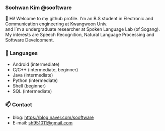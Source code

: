 ### Soohwan Kim @sooftware  
  
👋 Hi! Welcome to my github profile. I'm an B.S student in Electronic and Communication engineering at Kwangwoon Univ.   
and I`m a undergraduate researcher at Spoken Language Lab (of Sogang).   
My interests are Speech Recognition, Natural Language Processing and Software Development.   

  
### 🔭 Languages  
* Android (intermediate)  
* C/C++ (intermediate, beginner)  
* Java (intermediate)  
* Python (intermediate)  
* Shell (beginner)
* SQL (intermediate)  

### 📫 Contact
* blog: https://blog.naver.com/sooftware
* E-mail: sh951011@gmail.com
<!--
**sooftware/sooftware** is a ✨ _special_ ✨ repository because its `README.md` (this file) appears on your GitHub profile.

Here are some ideas to get you started:

- 🔭 I’m currently working on ...
- 🌱 I’m currently learning ...
- 👯 I’m looking to collaborate on ...
- 🤔 I’m looking for help with ...
- 💬 Ask me about ...
- 📫 How to reach me: ...
- 😄 Pronouns: ...
- ⚡ Fun fact: ...
-->
